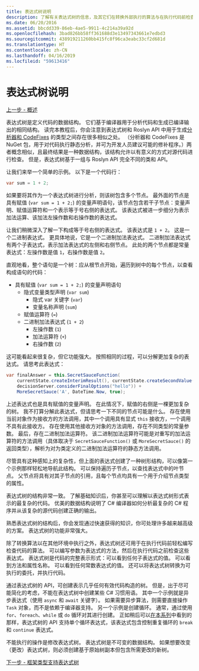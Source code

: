 ```yaml
---
title: 表达式树说明
description: 了解有关表达式树的信息，及其它们在转换外部执行的算法与在执行代码前检查代码方面的用处。
ms.date: 06/20/2016
ms.assetid: bbcdd339-86eb-4ae5-9911-4c214a39a92d
ms.openlocfilehash: 3bad826bb58ff361688d3e13497343661e7edbd3
ms.sourcegitcommit: 438919211260bb415fc8f96ca3eabc33cf2d681d
ms.translationtype: HT
ms.contentlocale: zh-CN
ms.lasthandoff: 04/16/2019
ms.locfileid: "59613416"
---
```

# <a name="expression-trees-explained"></a>表达式树说明

[上一步 - 概述](expression-trees.md)

表达式树是定义代码的数据结构。 它们基于编译器用于分析代码和生成已编译输出的相同结构。 读完本教程后，你会注意到表达式树和 Roslyn API 中用于生成[分析器和 CodeFixes](https://github.com/dotnet/roslyn-analyzers) 的类型之间存在很多相似之处。
（分析器和 CodeFixes 是 NuGet 包，用于对代码执行静态分析，并可为开发人员建议可能的修补程序。）两者概念相似，且最终结果是一种数据结构，该结构允许以有意义的方式对源代码进行检查。 但是，表达式树基于一组与 Roslyn API 完全不同的类和 API。

让我们来举一个简单的示例。
以下是一个代码行：

```csharp
var sum = 1 + 2;
```

如果要将其作为一个表达式树进行分析，则该树包含多个节点。
最外面的节点是具有赋值 (`var sum = 1 + 2;`) 的变量声明语句，该节点包含若干子节点：变量声明、赋值运算符和一个表示等于号右侧的表达式。 该表达式被进一步细分为表示加法运算、该加法左操作数和右操作数的表达式。

让我们稍微深入了解一下构成等于号右侧的表达式。
该表达式是 `1 + 2`。 这是一个二进制表达式。 更具体地说，它是一个二进制加法表达式。 二进制加法表达式有两个子表达式，表示加法表达式的左侧和右侧节点。 此处的两个节点都是常量表达式：左操作数是值 `1`，右操作数是值 `2`。

直观地看，整个语句是一个树：应从根节点开始，遍历到树中的每个节点，以查看构成语句的代码：

- 具有赋值 (`var sum = 1 + 2;`) 的变量声明语句
  * 隐式变量类型声明 (`var sum`)
    - 隐式 var 关键字 (`var`)
    - 变量名称声明 (`sum`)
  * 赋值运算符 (`=`)
  * 二进制加法表达式 (`1 + 2`)
    - 左操作数 (`1`)
    - 加法运算符 (`+`)
    - 右操作数 (`2`)

这可能看起来很复杂，但它功能强大。 按照相同的过程，可以分解更加复杂的表达式。 请思考此表达式：

```csharp
var finalAnswer = this.SecretSauceFunction(
    currentState.createInterimResult(), currentState.createSecondValue(1, 2),
    decisionServer.considerFinalOptions("hello")) +
    MoreSecretSauce('A', DateTime.Now, true);
```

上述表达式也是具有赋值的变量声明。
在此情况下，赋值的右侧是一棵更加复杂的树。
我不打算分解此表达式，但请思考一下不同的节点可能是什么。 存在使用当前对象作为接收方的方法调用，其中一个调用具有显式 `this` 接收方，一个调用不具有此接收方。 存在使用其他接收方对象的方法调用，存在不同类型的常量参数。 最后，存在二进制加法运算符。 该二进制加法运算符可能是对重写的加法运算符的方法调用（具体取决于 `SecretSauceFunction()` 或 `MoreSecretSauce()` 的返回类型），解析为对为类定义的二进制加法运算符的静态方法调用。

尽管具有这种感知上的复杂性，但上面的表达式创建了一种树形结构，可以像第一个示例那样轻松地导航此结构。 可以保持遍历子节点，以查找表达式中的叶节点。 父节点将具有对其子节点的引用，且每个节点均具有一个用于介绍节点类型的属性。

表达式树的结构非常一致。 了解基础知识后，你甚至可以理解以表达式树形式表示的最复杂的代码。 优美的数据结构说明了 C# 编译器如何分析最复杂的 C# 程序并从该复杂的源代码创建正确的输出。

熟悉表达式树的结构后，你会发现通过快速获得的知识，你可处理许多越来越高级的方案。 表达式树的功能非常强大。

除了转换算法以在其他环境中执行之外，表达式树还可用于在执行代码前轻松编写检查代码的算法。 可以编写参数为表达式的方法，然后在执行代码之前检查这些表达式。 表达式树是代码的完整表示形式：可以看到任何子表达式的值。
可以看到方法和属性名称。 可以看到任何常数表达式的值。
还可以将表达式树转换为可执行的委托，并执行代码。

通过表达式树的 API，可创建表示几乎任何有效代码构造的树。 但是，出于尽可能简化的考虑，不能在表达式树中创建某些 C# 习惯用语。 其中一个示例就是异步表达式（使用 `async` 和 `await` 关键字）。 如果需要异步算法，则需要直接操作 `Task` 对象，而不是依赖于编译器支持。 另一个示例是创建循环。 通常，通过使用 `for`、`foreach`、`while` 或 `do` 循环对其进行创建。 正如稍后可以[在本系列](expression-trees-building.md)中看到的那样，表达式树的 API 支持单个循环表达式，该表达式包含控制重复循环的 `break` 和 `continue` 表达式。

不能执行的操作是修改表达式树。  表达式树是不可变的数据结构。 如果想要改变（更改）表达式树，则必须创建基于原始树副本但包含所需更改的新树。

[下一步 - 框架类型支持表达式树](expression-classes.md)
